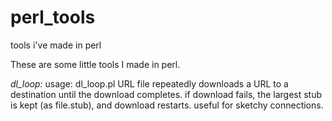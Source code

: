 # perl_tools
tools i've made in perl


These are some little tools I made in perl.

*dl_loop:* 
usage: dl_loop.pl URL file
repeatedly downloads a URL to a destination until the download completes.  if download fails, the largest stub is kept (as file.stub), and download restarts.  useful for sketchy connections.
